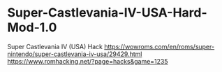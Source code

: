 # Super-Castlevania-IV-USA-Hard-Mod-1.0
Super Castlevania IV (USA) Hack
https://wowroms.com/en/roms/super-nintendo/super-castlevania-iv-usa/29429.html
https://www.romhacking.net/?page=hacks&game=1235
